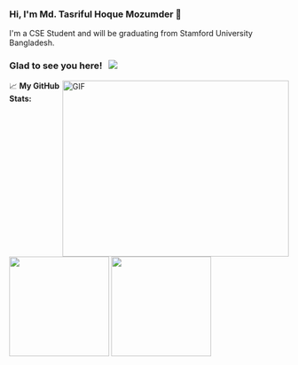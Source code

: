 ### Hi, I'm Md. Tasriful Hoque Mozumder  👋

I'm a CSE Student and will be graduating from Stamford University Bangladesh.

### Glad to see you here! &nbsp; ![](https://visitor-badge.glitch.me/badge?page_id=Tasrif007.Tasrif007)

<img align="right" alt="GIF" src="https://github.com/Gapur/Gapur/blob/master/coding.gif?raw=true" width="408" height="318" />



📈 **My GitHub Stats:**
<p>
<img height="180em" src="https://github-readme-stats.vercel.app/api?username=Tasrif007&show_icons=true&hide_border=true&&count_private=true&include_all_commits=true" />
<img height="180em" src="https://github-readme-stats.vercel.app/api/top-langs/?username=Tasrif007&exclude_repo=KNN-Image-Classification&show_icons=true&hide_border=true&layout=compact&langs_count=8"/>
</p>
